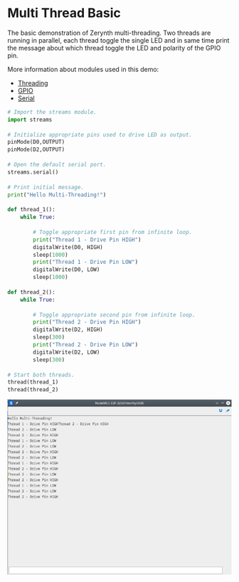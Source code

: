 # Multi Thread Basic

The basic demonstration of Zerynth multi-threading. Two threads are running in parallel, each thread toggle the single LED and in same time print the message about which thread toggle the LED and polarity of the GPIO pin.

More information about modules used in this demo:

- [Threading](/latest/reference/core/stdlib/docs/threading/)
- [GPIO](/latest/reference/guide/docs/vhal/#gpio)
- [Serial](/latest/reference/guide/docs/vhal/#serial)

```python
# Import the streams module.
import streams

# Initialize appropriate pins used to drive LED as output.
pinMode(D0,OUTPUT)
pinMode(D2,OUTPUT)

# Open the default serial port.
streams.serial()

# Print initial message.
print("Hello Multi-Threading!")

def thread_1():
    while True:

        # Toggle appropriate first pin from infinite loop.
        print("Thread 1 - Drive Pin HIGH")
        digitalWrite(D0, HIGH)
        sleep(1000)
        print("Thread 1 - Drive Pin LOW")
        digitalWrite(D0, LOW)
        sleep(1000)

def thread_2():
    while True:

        # Toggle appropriate second pin from infinite loop.
        print("Thread 2 - Drive Pin HIGH")
        digitalWrite(D2, HIGH)
        sleep(300)
        print("Thread 2 - Drive Pin LOW")
        digitalWrite(D2, LOW)
        sleep(300)

# Start both threads.
thread(thread_1)
thread(thread_2)
```
![](img/multi_thread_basic_log.png)
